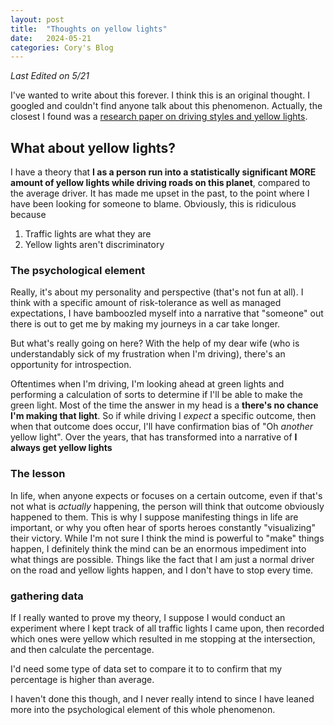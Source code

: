 ```yaml
---
layout: post
title:  "Thoughts on yellow lights"
date:   2024-05-21
categories: Cory's Blog
---
```


*Last Edited on 5/21*

I've wanted to write about this forever. I think this is an original thought. I googled and couldn't find anyone talk about this phenomenon. Actually, the closest I found was a [research paper on driving styles and yellow lights](https://www.researchgate.net/publication/356304031_Yellow_Light_Decision_Based_On_Driving_Style_Day_Or_Night).

## What about yellow lights?

I have a theory that **I as a person run into a statistically significant MORE amount of yellow lights while driving roads on this planet**, compared to the average driver. It has made me upset in the past, to the point where I have been looking for someone to blame. Obviously, this is ridiculous because

1. Traffic lights are what they are
2. Yellow lights aren't discriminatory

### The psychological element

Really, it's about my personality and perspective (that's not fun at all). I think with a specific amount of risk-tolerance as well as managed expectations, I have bamboozled myself into a narrative that "someone" out there is out to get me by making my journeys in a car take longer.

But what's really going on here? With the help of my dear wife (who is understandably sick of my frustration when I'm driving), there's an opportunity for introspection.

Oftentimes when I'm driving, I'm looking ahead at green lights and performing a calculation of sorts to determine if I'll be able to make the green light. Most of the time the answer in my head is a **there's no chance I'm making that light**. So if while driving I *expect* a specific outcome, then when that outcome does occur, I'll have confirmation bias of "Oh *another* yellow light". Over the years, that has transformed into a narrative of **I always get yellow lights**

### The lesson

In life, when anyone expects or focuses on a certain outcome, even if that's not what is *actually* happening, the person will think that outcome obviously happened to them. This is why I suppose manifesting things in life are important, or why you often hear of sports heroes constantly "visualizing" their victory. While I'm not sure I think the mind is powerful to "make" things happen, I definitely think the mind can be an enormous impediment into what things are possible. Things like the fact that I am just a normal driver on the road and yellow lights happen, and I don't have to stop every time. 


### gathering data

If I really wanted to prove my theory, I suppose I would conduct an experiment where I kept track of all traffic lights I came upon, then recorded which ones were yellow which resulted in me stopping at the intersection, and then calculate the percentage.

I'd need some type of data set to compare it to to confirm that my percentage is higher than average.

I haven't done this though, and I never really intend to since I have leaned more into the psychological element of this whole phenomenon.
